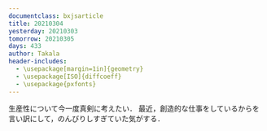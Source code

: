 ```yaml
---
documentclass: bxjsarticle
title: 20210304
yesterday: 20210303
tomorrow: 20210305
days: 433
author: Takala
header-includes:
  - \usepackage[margin=1in]{geometry}
  - \usepackage[ISO]{diffcoeff}
  - \usepackage{pxfonts}
---
```



生産性について今一度真剣に考えたい．
最近，創造的な仕事をしているからを言い訳にして，のんびりしすぎていた気がする．